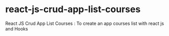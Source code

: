 # react-js-crud-app-list-courses
React JS Crud App List Courses : To create an app courses list with react js and Hooks
